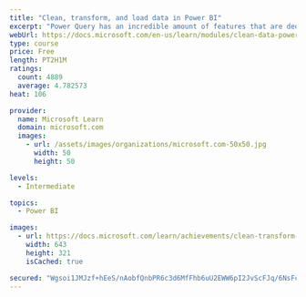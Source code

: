 ```yaml
---
title: "Clean, transform, and load data in Power BI"
excerpt: "Power Query has an incredible amount of features that are dedicated to helping you clean and prepare your data for analysis. You will learn how to simplify a complicated model, change data types, rename objects, and pivot data. You will also learn how to profile columns so that you know which columns have the valuable data that you’re seeking for deeper analytics."
webUrl: https://docs.microsoft.com/en-us/learn/modules/clean-data-power-bi/
type: course
price: Free
length: PT2H1M
ratings:
  count: 4889
  average: 4.782573
heat: 106

provider:
  name: Microsoft Learn
  domain: microsoft.com
  images:
    - url: /assets/images/organizations/microsoft.com-50x50.jpg
      width: 50
      height: 50

levels:
  - Intermediate

topics:
  - Power BI

images:
  - url: https://docs.microsoft.com/learn/achievements/clean-transform-and-load-data-in-power-bi-social.png
    width: 643
    height: 321
    isCached: true

secured: "Wgsoi1JMJzf+hEeS/nAobfQnbPR6c3d6MfFhb6uU2EWW6pI2JvScFJq/6NsFcv1RGhO3JM2yA8JgqGYq5m84e7w1ITKJHqKsMl7A9SyYya504uGVc2XANMFXbNlsxLwJjvdOVBnrHiwlSDylD+ZlWcnnWhcrtQfkJklJ7iZXYOKln3BRaz+gM0Rr5PRE+Xi24SqRINQk5FwFckPlJNEHSrLHiVMQ4wck39XeAlLvGDqPvkngyZvm0Q+XCeRQm+hAR8aPRXy+dMlLXM8l/rUQ1tuV9QsWPRKwmcN/6extUyA1ec69gRyRpzsRX4W/NyuGFZ+6nRIZKXep1vXbbbpFcGp1sCqaGe7UnD/GjaK8jpVunEJxxAeKcR5A+/i2RYbTNI0ohT6/R2EFJHX408XXbRuQl0+jPeaSY7oDWlIgSio=;FbqkZ27bWEP2SR6UafI3vg=="
---
```


